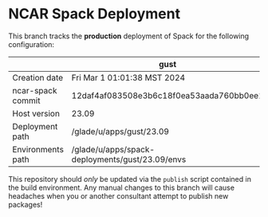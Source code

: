 # NCAR Spack Deployment
This branch tracks the **production** deployment of Spack for the following configuration:

| | gust |
|--|--|
| Creation date | Fri Mar  1 01:01:38 MST 2024 |
| ncar-spack commit | 12daf4af083508e3b6c18f0ea53aada760bb0ee1 |
| Host version | 23.09 |
| Deployment path | /glade/u/apps/gust/23.09 |
| Environments path | /glade/u/apps/spack-deployments/gust/23.09/envs |

This repository should *only* be updated via the `publish` script contained in the build environment. Any manual changes to this branch will cause headaches when you or another consultant attempt to publish new packages!
